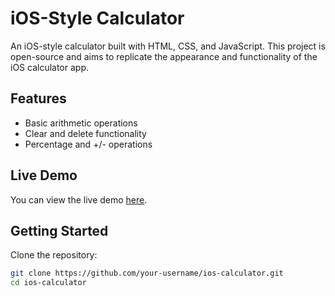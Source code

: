 # iOS-Style Calculator

An iOS-style calculator built with HTML, CSS, and JavaScript. This project is open-source and aims to replicate the appearance and functionality of the iOS calculator app.

## Features

- Basic arithmetic operations
- Clear and delete functionality
- Percentage and +/- operations

## Live Demo

You can view the live demo [here](https://your-username.github.io/ios-calculator/).

## Getting Started

Clone the repository:

```bash
git clone https://github.com/your-username/ios-calculator.git
cd ios-calculator
